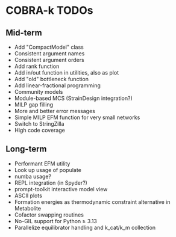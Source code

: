 # COBRA-k TODOs

## Mid-term

* Add "CompactModel" class
* Consistent argument names
* Consistent argument orders
* Add rank function
* Add in/out function in utilities, also as plot
* Add "old" bottleneck function
* Add linear-fractional programming
* Community models
* Module-based MCS (StrainDesign integration?)
* MILP gap filling
* More and better error messages
* Simple MILP EFM function for very small networks
* Switch to StringZilla
* High code coverage

## Long-term

* Performant EFM utility
* Look up usage of populate
* numba usage?
* REPL integration (in Spyder?)
* prompt-toolkit interactive model view
* ASCII plots
* Formation energies as thermodynamic constraint alternative in Metabolite
* Cofactor swapping routines
* No-GIL support for Python ≥ 3.13
* Parallelize equilibrator handling and k_cat/k_m collection

